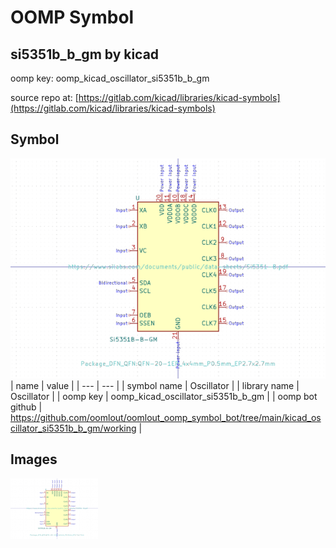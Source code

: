 # OOMP Symbol  
## si5351b_b_gm  by kicad  
  
oomp key: oomp_kicad_oscillator_si5351b_b_gm  
  
source repo at: [https://gitlab.com/kicad/libraries/kicad-symbols](https://gitlab.com/kicad/libraries/kicad-symbols)  
## Symbol  
  
[![working.png](working_600.png)](working.png)  
| name | value | 
| --- | --- | 
| symbol name | Oscillator | 
| library name | Oscillator | 
| oomp key | oomp_kicad_oscillator_si5351b_b_gm | 
| oomp bot github | https://github.com/oomlout/oomlout_oomp_symbol_bot/tree/main/kicad_oscillator_si5351b_b_gm/working | 
## Images  
  
[![working.png](working_140.png)](working.png)  
